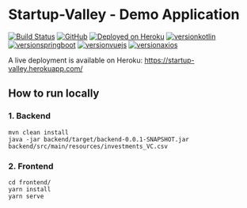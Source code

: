 # Startup-Valley - Demo Application

[![Build Status](https://travis-ci.org/pcp11/startup-valley.svg?branch=master)](https://travis-ci.org/github/pcp11/startup-valley)
[![GitHub](https://img.shields.io/github/license/pcp11/startup-valley)](https://github.com/pcp11/startup-valley/blob/master/LICENSE)
[![Deployed on Heroku](https://img.shields.io/badge/heroku-deployed-blueviolet.svg?logo=heroku)](https://startup-valley.herokuapp.com/)
[![versionkotlin](https://img.shields.io/badge/kotlin-1.3.71-brightgreen?logo=kotlin)](https://kotlinlang.org/)
[![versionspringboot](https://img.shields.io/badge/dynamic/xml?logo=spring&color=brightgreen&url=https://raw.githubusercontent.com/pcp11/startup-valley/master/pom.xml&query=%2F%2A%5Blocal-name%28%29%3D%27project%27%5D%2F%2A%5Blocal-name%28%29%3D%27parent%27%5D%2F%2A%5Blocal-name%28%29%3D%27version%27%5D&label=springboot)](https://github.com/spring-projects/spring-boot)
[![versionvuejs](https://img.shields.io/badge/dynamic/json?color=brightgreen&url=https://raw.githubusercontent.com/pcp11/startup-valley/master/frontend/package.json&query=$.dependencies.vue&label=vue&logo=vue.js)](https://vuejs.org/)
[![versionaxios](https://img.shields.io/badge/dynamic/json?color=brightgreen&url=https://raw.githubusercontent.com/pcp11/startup-valley/master/frontend/package.json&query=$.dependencies.axios&label=axios)](https://github.com/axios/axios)

A live deployment is available on Heroku: https://startup-valley.herokuapp.com/

## How to run locally

### 1. Backend

```
mvn clean install
java -jar backend/target/backend-0.0.1-SNAPSHOT.jar backend/src/main/resources/investments_VC.csv
```

### 2. Frontend

```
cd frontend/
yarn install
yarn serve
```